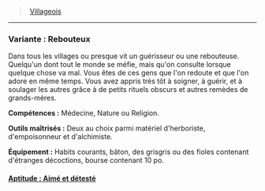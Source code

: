 ﻿> [Villageois](hd_background_villageois.md)

---

### Variante : Rebouteux

Dans tous les villages ou presque vit un guérisseur ou une rebouteuse. Quelqu'un dont tout le monde se méfie, mais qu'on consulte lorsque quelque chose va mal. Vous êtes de ces gens que l'on redoute et que l'on adore en même temps. Vous avez appris très tôt à soigner, à guérir, et à soulager les autres grâce à de petits rituels obscurs et autres remèdes de grands-mères.

**Compétences :** Médecine, Nature ou Religion.

**Outils maîtrisés :** Deux au choix parmi matériel d'herboriste, d'empoisonneur et d'alchimiste.

**Équipement :** Habits courants, bâton, des grisgris ou des fioles contenant d'étranges décoctions, bourse contenant 10 po.



#### [Aptitude : Aimé et détesté](hd_background_villageois_aptitude_aime_et_deteste.md)

